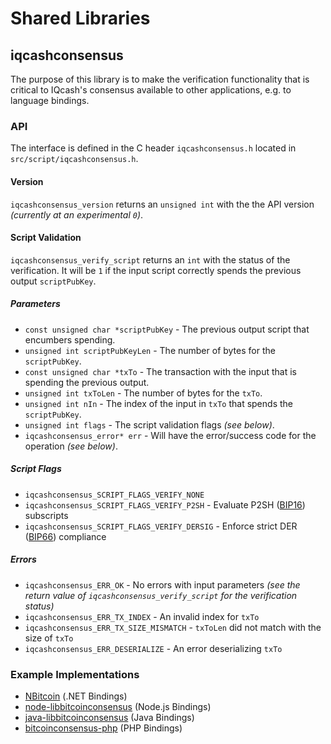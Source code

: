 Shared Libraries
================

## iqcashconsensus

The purpose of this library is to make the verification functionality that is critical to IQcash's consensus available to other applications, e.g. to language bindings.

### API

The interface is defined in the C header `iqcashconsensus.h` located in  `src/script/iqcashconsensus.h`.

#### Version

`iqcashconsensus_version` returns an `unsigned int` with the the API version *(currently at an experimental `0`)*.

#### Script Validation

`iqcashconsensus_verify_script` returns an `int` with the status of the verification. It will be `1` if the input script correctly spends the previous output `scriptPubKey`.

##### Parameters
- `const unsigned char *scriptPubKey` - The previous output script that encumbers spending.
- `unsigned int scriptPubKeyLen` - The number of bytes for the `scriptPubKey`.
- `const unsigned char *txTo` - The transaction with the input that is spending the previous output.
- `unsigned int txToLen` - The number of bytes for the `txTo`.
- `unsigned int nIn` - The index of the input in `txTo` that spends the `scriptPubKey`.
- `unsigned int flags` - The script validation flags *(see below)*.
- `iqcashconsensus_error* err` - Will have the error/success code for the operation *(see below)*.

##### Script Flags
- `iqcashconsensus_SCRIPT_FLAGS_VERIFY_NONE`
- `iqcashconsensus_SCRIPT_FLAGS_VERIFY_P2SH` - Evaluate P2SH ([BIP16](https://github.com/bitcoin/bips/blob/master/bip-0016.mediawiki)) subscripts
- `iqcashconsensus_SCRIPT_FLAGS_VERIFY_DERSIG` - Enforce strict DER ([BIP66](https://github.com/bitcoin/bips/blob/master/bip-0066.mediawiki)) compliance

##### Errors
- `iqcashconsensus_ERR_OK` - No errors with input parameters *(see the return value of `iqcashconsensus_verify_script` for the verification status)*
- `iqcashconsensus_ERR_TX_INDEX` - An invalid index for `txTo`
- `iqcashconsensus_ERR_TX_SIZE_MISMATCH` - `txToLen` did not match with the size of `txTo`
- `iqcashconsensus_ERR_DESERIALIZE` - An error deserializing `txTo`

### Example Implementations
- [NBitcoin](https://github.com/NicolasDorier/NBitcoin/blob/master/NBitcoin/Script.cs#L814) (.NET Bindings)
- [node-libbitcoinconsensus](https://github.com/bitpay/node-libbitcoinconsensus) (Node.js Bindings)
- [java-libbitcoinconsensus](https://github.com/dexX7/java-libbitcoinconsensus) (Java Bindings)
- [bitcoinconsensus-php](https://github.com/Bit-Wasp/bitcoinconsensus-php) (PHP Bindings)
